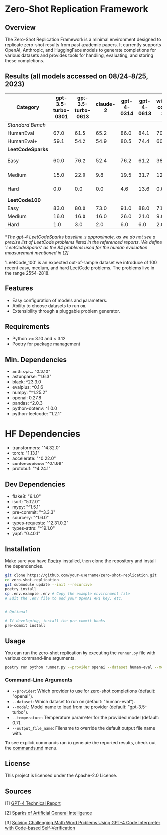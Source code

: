 # Zero-Shot Replication Framework

## Overview

The Zero-Shot Replication Framework is a minimal environment designed to replicate zero-shot results from past academic papers. It currently supports OpenAI, Anthropic, and HuggingFace models to generate completions for various datasets and provides tools for handling, evaluating, and storing these completions.

## Results (all models accessed on 08/24-8/25, 2023)

| Category             | gpt-3.5-turbo-0301 | gpt-3.5-turbo-0613 | claude-2 | gpt-4-0314 | gpt-4-0613 | wizard-coder-34b | gpt-4 Baseline | Sources  |
|----------------------|--------------------|--------------------|----------|------------|------------|------------------|----------------|----------|
| *Standard Bench*     |                    |                    |          |            |            |                  |                |          |
| HumanEval            | 67.0               | 61.5               | 65.2     | 86.0       | 84.1       | 70.7             | 67.0           | [1]      |
| HumanEval+           | 59.1               | 54.2               | 54.9     | 80.5       | 74.4       | 60.3             | N/A            |          |
| **LeetCodeSparks**   |                    |                    |          |            |            |                  |                | [1,2]    |
| Easy                 | 60.0               | 76.2               | 52.4     | 76.2       | 61.2       | 38.1             | 68.2-75.6      | [1,2]*   |
| Medium               | 15.0               | 22.0               | 9.8      | 19.5       | 31.7       | 12.2             | 26.7-40.0      | [1,2]*   |
| Hard                 | 0.0                | 0.0                | 0.0      | 4.6        | 13.6       | 0.0              | 6.6-10.7       | [1,2]*   |
| **LeetCode100**      |                    |                    |          |            |            |                  |                |          |
| Easy                 | 83.0               | 80.0               | 73.0     | 91.0       | 88.0       | 71.0             | N/A            |          |
| Medium               | 16.0               | 16.0               | 16.0     | 26.0       | 21.0       | 9.0              | N/A            |          |
| Hard                 | 1.0                | 3.0                | 2.0      | 6.0        | 6.0        | 2.0              | N/A            |          |

**The gpt-4 LeetCodeSparks baseline is approximate, as we do not see a precise list of LeetCode problems listed in the referenced reports. We define 'LeetCodeSparks' as the 84 problems used for the human evaluation measurement mentioned in [2]*

'LeetCode_100' is an expected out-of-sample dataset we introduce of 100 recent easy, medium, and hard LeetCode problems. The problems live in the range 2554-2818.

<!-- | MATH                 | 35.4               | 37.2               | 17.6     | XX         | 50.3       | N/A              | 42.2           | [3]      | -->

## Features

- Easy configuration of models and parameters.
- Ability to choose datasets to run on.
- Extensibility through a pluggable problem generator.

## Requirements

- Python >= 3.10 and < 3.12
- Poetry for package management

## Min. Dependencies

- anthropic: "0.3.10"
- astunparse: "1.6.3"
- black: ^23.3.0
- evalplus: ^0.1.6
- numpy: "^1.25.2"
- openai: 0.27.8
- pandas: ^2.0.3
- python-dotenv: ^1.0.0
- python-leetcode: "1.2.1"

# HF Dependencies

- transformers: "^4.32.0"
- torch: "1.13.1"
- accelerate: "^0.22.0"
- sentencepiece: "^0.1.99"
- protobuf: "^4.24.1"

## Dev Dependencies

- flake8: "6.1.0"
- isort: "5.12.0"
- mypy: "^1.5.1"
- pre-commit: "^3.3.3"
- sourcery: "^1.6.0"
- types-requests: "^2.31.0.2"
- types-attrs: "^19.1.0"
- yapf: "0.40.1"

## Installation

Make sure you have [Poetry](https://python-poetry.org/) installed, then clone the repository and install the dependencies.

```bash
git clone https://github.com/your-username/zero-shot-replication.git
cd zero-shot-replication
git submodule update --init --recursive
poetry install
cp .env.example .env # Copy the example environment file
# Edit the .env file to add your OpenAI API key, etc.


# Optional

# If developing, install the pre-commit hooks
pre-commit install 

```

## Usage

You can run the zero-shot replication by executing the `runner.py` file with various command-line arguments.

```bash
poetry run python runner.py --provider openai --dataset human-eval --model gpt-4-0613 --temperature 0.7
```

### Command-Line Arguments

- `--provider`: Which provider to use for zero-shot completions (default: "openai").
- `--dataset`: Which dataset to run on (default: "human-eval").
- `--model`: Model name to load from the provider (default: "gpt-3.5-turbo").
- `--temperature`: Temperature parameter for the provided model (default: 0.7).
- `--output_file_name`: Filename to override the default output file name with.

To see explicit commands ran to generate the reported results, check out the [commands.md](commands.md) menu.

## License

This project is licensed under the Apache-2.0 License.

## Sources

[1] [GPT-4 Technical Report](https://arxiv.org/abs/2303.08774)

[2] [Sparks of Artificial General Intelligence](https://arxiv.org/pdf/2303.12712.pdf)

[3] [Solving Challenging Math Word Problems Using GPT-4 Code Interpreter with Code-based Self-Verification](https://paperswithcode.com/paper/solving-challenging-math-word-problems-using)
